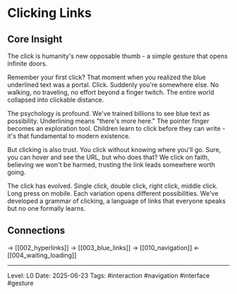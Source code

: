 # Clicking Links

## Core Insight
The click is humanity's new opposable thumb - a simple gesture that opens infinite doors.

Remember your first click? That moment when you realized the blue underlined text was a portal. Click. Suddenly you're somewhere else. No walking, no traveling, no effort beyond a finger twitch. The entire world collapsed into clickable distance.

The psychology is profound. We've trained billions to see blue text as possibility. Underlining means "there's more here." The pointer finger becomes an exploration tool. Children learn to click before they can write - it's that fundamental to modern existence.

But clicking is also trust. You click without knowing where you'll go. Sure, you can hover and see the URL, but who does that? We click on faith, believing we won't be harmed, trusting the link leads somewhere worth going.

The click has evolved. Single click, double click, right click, middle click. Long press on mobile. Each variation opens different possibilities. We've developed a grammar of clicking, a language of links that everyone speaks but no one formally learns.

## Connections
→ [[002_hyperlinks]]
→ [[003_blue_links]]
→ [[010_navigation]]
← [[004_waiting_loading]]

---
Level: L0
Date: 2025-06-23
Tags: #interaction #navigation #interface #gesture